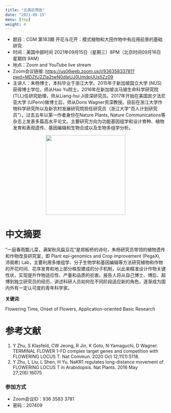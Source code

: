 ```yaml
---
title: "北美区预告"
date: "2021-09-15"
menu: [top]
weight: 4
---
```


- 题目：CGM 第183期 开花与花开：模式植物和大田作物中有应用前景的基础研究
- 时间：美国中部时间 2021年09月15日（星期三）8PM（北京时间09月16日 星期四 9AM）
- 地点：Zoom and YouTube live stream
- Zoom会议链接: https://us06web.zoom.us/j/93635833781?pwd=MDZtU2ZIa2twN0dIeUJ0UmdpUUs5Zz09
- 主讲人：朱杨博士，本科毕业于浙江大学。2015年于新加坡国立大学 (NUS)获得博士学位，师从Hao Yu院士。2016年在新加坡淡马锡生命科学研究院 (TLL)任研究助理，师从Liang-hui Ji资深研究员。2017年开始在美国宾夕法尼亚大学 (UPenn)做博士后，师从Doris Wagner资深教授。目前在浙江大学作物科学研究所以及新农村发展研究院担任研究员（浙江大学“百人计划研究员”）。过去五年以第一作者身份在Nature Plants, Nature Communications等杂志上发表多篇高水平论文。主要研究方向为功能基因组学和设计育种、植物发育和表观遗传、基因编辑和生物合成以及生物多组学分析。

<div align="center">
<img src="https://i.ibb.co/tJX63qv/yang.jpg" height=250>
</div>

# 中文摘要

“一庭春雨瓢儿菜，满架秋风扁豆花”是郑板桥的诗句，朱杨研究员带领的植物遗传和作物改良研究室，即 Plant epi-genomics and Crop improvement (PegaXi, 沛阁希) Lab，主要利用多维组学、分子生物学和基因编辑等方法研究植物和作物的开花时间、花序发育和地上部分株型建成的分子机制，以此来精准设计作物关键性状，实现提升作物适应性、产量和品质的初衷。报告人将从自己博士、博后、超博到独立研究员的经历，讲述科研人员如何在不同阶段适应新的角色，逐渐成为国内外有一定认可度的青年科学家。

**关键词**: 

Flowering Time, Onset of Flowers, Application-oriented Basic Research 

# 参考文献

1.	Y Zhu, S Klasfeld, CW Jeong, R Jin, K Goto, N Yamaguchi, D Wagner. TERMINAL FLOWER 1-FD complex target genes and competition with FLOWERING LOCUS T. Nat Commun. 2020 Oct 12;11(1):5118.
2.	Y Zhu, L Liu, L Shen, H Yu. NaKR1 regulates long-distance movement of FLOWERING LOCUS T in Arabidopsis. Nat Plants. 2016 May 27;2(6):16075

### 参加方式

- Zoom会议ID：936 3583 3781
- 密码：207409
